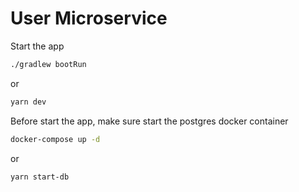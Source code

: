 # User Microservice

Start the app
```sh
./gradlew bootRun
```
or 
```sh
yarn dev
```

Before start the app, make sure start the postgres docker container
```sh
docker-compose up -d
```
or
```sh
yarn start-db
```
